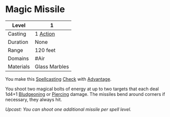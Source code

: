 # Magic Missile

| Level     | 1                                                  |
| --------- | -------------------------------------------------- |
| Casting   | 1 [Action](../../../../Game%20Structure/Action.md) |
| Duration  | None                                               |
| Range     | 120 feet                                           |
| Domains   | #Air                                               |
| Materials | Glass Marbles                                      |

You make this [Spellcasting](../../../Casting%20Spells.md) [Check](../../../../Game%20Structure/Check.md) with [Advantage](../../../../Dice%20Rolls/Advantage.md).

You shoot two magical bolts of energy at up to two targets that each deal 1d4+1 [Bludgeoning](../../../../Damage%20Types/Bludgeoning.md) or [Piercing](../../../../Damage%20Types/Piercing.md) damage. The missiles bend around corners if necessary, they always hit.

*Upcast: You can shoot one additional missile per spell level.*